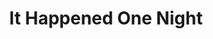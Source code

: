 ---
title: "It Happened One Night"
year: 1934
rating: 3
stars: "★★★"
rewatched: false
permalink: "it-happened-one-night"
watched_on: 2020-08-27
---